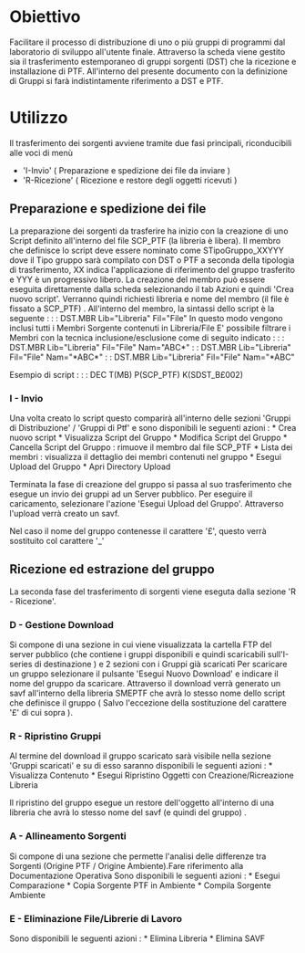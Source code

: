 # Obiettivo

Facilitare il processo di distribuzione di uno o più gruppi di programmi dal laboratorio di sviluppo all'utente finale. Attraverso la scheda viene gestito sia il trasferimento estemporaneo di gruppi sorgenti (DST) che la ricezione e installazione di PTF. All'interno del presente documento con la definizione di Gruppi si farà indistintamente riferimento a DST e PTF.



# Utilizzo

Il trasferimento dei sorgenti avviene tramite due fasi principali, riconducibili alle voci di menù
-  'I-Invio'  ( Preparazione e spedizione dei file da inviare )
-  'R-Ricezione' ( Ricezione e restore degli oggetti ricevuti )	

## Preparazione e spedizione dei file
La preparazione dei sorgenti da trasferire ha inizio con la creazione di uno Script  definito all'interno del file SCP_PTF (la libreria è libera). Il membro che definisce lo script deve essere nominato come STipoGruppo_XXYYY dove il Tipo gruppo sarà compilato con DST o PTF a seconda della tipologia di trasferimento, XX indica l'applicazione di riferimento del gruppo trasferito e YYY è un progressivo libero. La creazione del membro può essere eseguita direttamente dalla scheda selezionando il tab Azioni e quindi 'Crea nuovo script'. Verranno quindi richiesti libreria e nome del membro (il file è fissato a SCP_PTF) .
All'interno del membro, la sintassi dello script è la seguente : 
           :  : DST.MBR Lib="Libreria" Fil="File"
 In questo modo vengono inclusi tutti i Membri Sorgente contenuti in Libreria/File
E' possibile filtrare i Membri con la tecnica inclusione/esclusione come di seguito indicato : 
           :  : DST.MBR Lib="Libreria" Fil="File" Nam="ABC\*"
           :  : DST.MBR Lib="Libreria" Fil="File" Nam="\*ABC\*"
           :  : DST.MBR Lib="Libreria" Fil="File" Nam="\*ABC"

Esempio di script : 
 :  : DEC T(MB) P(SCP_PTF) K(SDST_B£002)

###   I - Invio
Una volta creato lo script questo comparirà all'interno delle sezioni 'Gruppi di Distribuzione' / 'Gruppi di Ptf' e  sono disponibili le seguenti azioni : 
 \* Crea nuovo script
 \* Visualizza Script del Gruppo
 \* Modifica Script del Gruppo
 \* Cancella Script del Gruppo :  rimuove il membro dal file SCP_PTF
 \* Lista dei membri :  visualizza il dettaglio dei membri contenuti nel gruppo
 \* Esegui Upload del Gruppo
 \* Apri Directory Upload

Terminata la fase di creazione del gruppo si passa al suo trasferimento che esegue un invio dei gruppi ad un Server pubblico.
Per eseguire il caricamento,  selezionare l'azione 'Esegui Upload del Gruppo'.
 Attraverso l'upload verrà creato un savf.

Nel caso il nome del gruppo contenesse il carattere '£', questo verrà sostituito col carattere '_'

## Ricezione ed estrazione del gruppo
La seconda fase del trasferimento di sorgenti viene eseguta dalla sezione 'R - Ricezione'.

###   D - Gestione Download
Si compone di una sezione in cui viene visualizzata la cartella FTP del server pubblico (che contiene i gruppi disponibili e quindi scaricabili sull'I-series di destinazione ) e 2 sezioni con i Gruppi già scaricati
Per scaricare un gruppo selezionare il pulsante 'Esegui Nuovo Download' e indicare il nome del gruppo da scaricare. Attraverso il download verrà generato un savf all'interno della libreria SMEPTF che avrà lo stesso nome dello script che definisce il gruppo ( Salvo l'eccezione della sostituzione del carattere '£' di cui sopra ).

###   R - Ripristino Gruppi
Al termine del download il gruppo scaricato sarà visibile nella sezione 'Gruppi scaricati' e su di esso saranno disponibili le seguenti azioni : 
 \* Visualizza Contenuto
 \* Esegui Ripristino Oggetti con Creazione/Ricreazione Libreria

Il ripristino del gruppo esegue un restore dell'oggetto all'interno di una libreria che avrà lo stesso nome del savf (e quindi del gruppo) .

###   A - Allineamento Sorgenti
Si compone di una sezione che permette l'analisi delle differenze tra Sorgenti (Origine PTF / Origine Ambiente).Fare riferimento alla Documentazione Operativa
Sono disponibili le seguenti azioni : 
 \* Esegui Comparazione
 \* Copia Sorgente PTF in Ambiente
 \* Compila Sorgente Ambiente

###   E - Eliminazione File/Librerie di Lavoro
Sono disponibili le seguenti azioni : 
 \* Elimina Libreria
 \* Elimina SAVF

